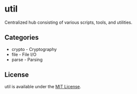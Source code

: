 # util

Centralized hub consisting of various scripts, tools, and utilities.

## Categories

* crypto - Cryptography
* file - File I/O
* parse - Parsing

## License

util is available under the [MIT License](https://github.com/mmore21/util/blob/master/LICENSE).

